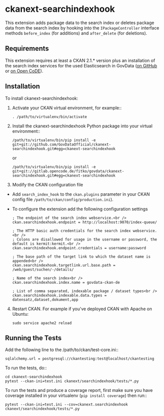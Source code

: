 # ckanext-searchindexhook

This extension adds package data to the search index or deletes package data from the
search index by hooking into the ``IPackageController`` interface methods ``before_index``
(for additions) and ``after_delete`` (for deletions).


Requirements
------------

This extension requires at least a CKAN 2.1.* version plus an installation of the search index services for the used Elasticsearch in GovData ([on GitHub](https://github.com/GovDataOfficial/GovDataPortal/) or [on Open CoDE](https://gitlab.opencode.de/fitko/govdata/GovDataPortal)).


Installation
------------

To install ckanext-searchindexhook:

1. Activate your CKAN virtual environment, for example::

    ```
    . /path/to/virtualenv/bin/activate
    ```

2. Install the ckanext-searchindexhook Python package into your virtual environment::

    ```
    /path/to/virtualenv/bin/pip install -e git+git://github.com/GovDataOfficial/ckanext-searchindexhook.git#egg=ckanext-searchindexhook
    ```
    
    or
    
    ```
    /path/to/virtualenv/bin/pip install -e git+git://gitlab.opencode.de/fitko/govdata/ckanext-searchindexhook.git#egg=ckanext-searchindexhook
    ```

3. Modify the CKAN configuration file

- Add ``search_index_hook`` to the ``ckan.plugins`` parameter in your CKAN
   config file ``/path/to/ckan/config/production.ini``).

- To configure the extension add the following configuration settings

  ```
  ; The endpoint of the search index webservice.<br />
  ckan.searchindexhook.endpoint = http://localhost:9070/index-queue/

  ; The HTTP basic auth credentials for the search index webservice.<br />
  ; Colons are disallowed for usage in the username or password, the default is kermit:kermit.<br />
  ckan.searchindexhook.endpoint.credentials = username:password

  ; The base path of the target link to which the dataset name is appended<br />
  ckan.searchindexhook.targetlink.url.base.path = /web/guest/suchen/-/details/

  ; Name of the search index<br />
  ckan.searchindexhook.index.name = govdata-ckan-de

  ; List of comma separated, indexable package / dataset types<br />
  ckan.searchindexhook.indexable.data.types = datensatz,dataset,dokument,app
  ```

4. Restart CKAN. For example if you've deployed CKAN with Apache on Ubuntu:

    ```
    sudo service apache2 reload
    ```

Running the Tests
-----------------

Add the following line to the /path/to/ckan/test-core.ini::

    sqlalchemy.url = postgresql://ckantesting:test@localhost/ckantesting

To run the tests, do::

    cd ckanext-searchindexhook
    pytest --ckan-ini=test.ini ckanext/searchindexhook/tests/*.py

To run the tests and produce a coverage report, first make sure you have
coverage installed in your virtualenv (``pip install coverage``) then run::

    pytest --ckan-ini=test.ini --cov=ckanext.searchindexhook ckanext/searchindexhook/tests/*.py
